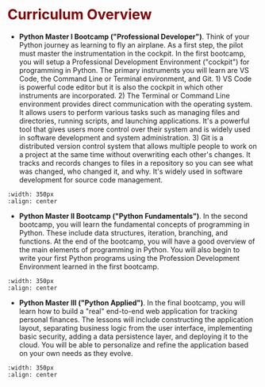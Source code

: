 # <font color ="maroon">Curriculum Overview</font>

- **Python Master I Bootcamp ("Professional Developer")**. Think of your Python journey as learning to fly an airplane. As a first step, the pilot must master the instrumentation in the cockpit. In the first bootcamp, you will setup a Professional Development Environment ("cockpit") for programming in Python. The primary instruments you will learn are VS Code, the Command Line or Terminal environment, and Git. 1) VS Code is powerful code editor but it is also the cockpit in which other instruments are incorporated. 2) The Terminal or Command Line environment provides direct communication with the operating system. It allows users to perform various tasks such as managing files and directories, running scripts, and launching applications. It's a powerful tool that gives users more control over their system and is widely used in software development and system administration. 3) Git is a distributed version control system that allows multiple people to work on a project at the same time without overwriting each other's changes.  It tracks and records changes to files in a repository so you can see what was changed, who changed it, and why. It's widely used in software development for source code management.

```{image} /images/cockpit.png
:width: 350px
:align: center
```
- **Python Master II Bootcamp ("Python Fundamentals")**. In the second bootcamp, you will learn the fundamental concepts of programming in Python. These include data structures, iteration, branching, and functions. At the end of the bootcamp, you will have a good overview of the main elements of programming in Python. You will also begin to write your first Python programs using the Profession Development Environment learned in the first bootcamp.

```{image} /images/trainerpilot.png
:width: 350px
:align: center
```

- **Python Master III ("Python Applied")**. In the final bootcamp, you will learn how to build a "real" end-to-end web application for tracking personal finances. The lessons will include constructing the application layout, separating business logic from the user interface, implementing basic security, adding a data persistence layer, and deploying it to the cloud. You will be able to personalize and refine the application based on your own needs as they evolve.

```{image} /images/futureplane.png
:width: 350px
:align: center
```

